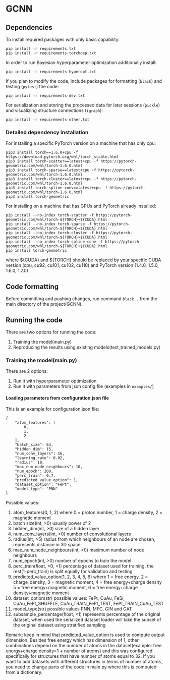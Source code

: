 # GCNN

## Dependencies
To install required packages with only basic capability:
```
pip install -r requirements.txt
pip install -r requirements-torchdep.txt
```

In order to run Bayesian hyperparameter optimization additionally install:
```
pip install -r requirements-hyperopt.txt
```

If you plan to modify the code, include packages for formatting (`black`) and
testing (`pytest`) the code:
```
pip install -r requirements-dev.txt
```

For serialization and storing the processed data for later sessions (`pickle`)
and visualizing structure connections (`igraph`):
```
pip install -r requirements-other.txt
```

### Detailed dependency installation
For installing a specific PyTorch version on a machine that has only cpu:
```
pip3 install torch==1.6.0+cpu -f https://download.pytorch.org/whl/torch_stable.html
pip3 install torch-scatter==latest+cpu -f https://pytorch-geometric.com/whl/torch-1.6.0.html
pip3 install torch-sparse==latest+cpu -f https://pytorch-geometric.com/whl/torch-1.6.0.html
pip3 install torch-cluster==latest+cpu -f https://pytorch-geometric.com/whl/torch-1.6.0.html
pip3 install torch-spline-conv==latest+cpu -f https://pytorch-geometric.com/whl/torch-1.6.0.html
pip3 install torch-geometric
```

For installing on a machine that has GPUs and PyTorch already installed:
```
pip install --no-index torch-scatter -f https://pytorch-geometric.com/whl/torch-${TORCH}+${CUDA}.html
pip install --no-index torch-sparse -f https://pytorch-geometric.com/whl/torch-${TORCH}+${CUDA}.html
pip install --no-index torch-cluster -f https://pytorch-geometric.com/whl/torch-${TORCH}+${CUDA}.html
pip install --no-index torch-spline-conv -f https://pytorch-geometric.com/whl/torch-${TORCH}+${CUDA}.html
pip install torch-geometric
```
where ${CUDA} and ${TORCH} should be replaced by your specific CUDA version (cpu, cu92, cu101, cu102, cu110) and PyTorch version (1.4.0, 1.5.0, 1.6.0, 1.7.0)


## Code formatting
Before committing and pushing changes, run command `black .` from the main directory of the project(GCNN).

## Running the code
There are two options for running the code:
1. Training the model(main.py)
2. Reproducing the results using existing models(test_trained_models.py)


### Training the model(main.py)
There are 2 options:
1. Run it with hyperparameter optimization
2. Run it with parameters from json config file (examples in `examples/`)

#### Loading parameters from configuration.json file
This is an example for configuration.json file:
```
{
    "atom_features": [
        0,
        1,
        2
    ],
    "batch_size": 64,
    "hidden_dim": 15,
    "num_conv_layers": 16,
    "learning_rate": 0.02,
    "radius": 10,
    "max_num_node_neighbours": 10,
    "num_epoch": 200,
    "perc_train": 0.7,
    "predicted_value_option": 1,
    "dataset_option": "FePt",
    "model_type": "PNN"
}
```
Possible values:
1. atom_features(0, 1, 2) where 0 = proton number, 1 = charge density, 2 = magnetic moment
2. batch size(int, >0) usually power of 2
3. hidden_dim(int, >0) size of a hidden layer
4. num_conv_layers(int, >0) number of convolutional layers
5. radius(int, >5) radius from which neighbours of an node are chosen, represents distance in 3D space
6. max_num_node_neighbours(int, >0) maximum number of node neighbours
7. num_epoch(int, >0) number of epochs to train the model
8. perc_train(float, >0, <1) percentage of dataset used for training, the rest(1-perc_train) is split equally for validation and testing
9. predicted_value_option(1, 2, 3, 4, 5, 6) where 1 = free energy, 2 = charge_density, 3 = magnetic moment, 4 = free energy+charge density 5 = free energy+magnetic moment, 6 = free energy+charge density+magnetic moment
10. dataset_option(str) possible values: FePt, CuAu, FeSi, CuAu_FePt_SHUFFLE, CuAu_TRAIN_FePt_TEST, FePt_TRAIN_CuAu_TEST
11. model_type(str) possible values PNN, MFC, GIN and GAT
12. subsample_percentage(float, <1) represents percentage of the original dataset, when used the serialized dataset loader will take the subset of the original dataset using stratified sampling

Remark: keep in mind that predicted_value_option is used to compute output dimension. Besides free energy which has dimension of 1, other combinations depend on the number of atoms in the dataset(example: free energy+charge density=1 + number of atoms) and this was configured specifically for structures that have number of atoms equal to 32. If you want to add datasets with different structures in terms of number of atoms, you need to change parts of the code in main.py where this is computed from a dictionary.
